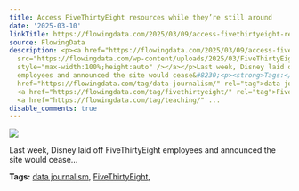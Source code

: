 ```yaml
---
title: Access FiveThirtyEight resources while they’re still around
date: '2025-03-10'
linkTitle: https://flowingdata.com/2025/03/09/access-fivethirtyeight-resources-while-theyre-still-around/
source: FlowingData
description: <p><a href="https://flowingdata.com/2025/03/09/access-fivethirtyeight-resources-while-theyre-still-around/"><img
  src="https://flowingdata.com/wp-content/uploads/2025/03/FiveThirtyEight-github-data-750x565.png"
  style="max-width:100%;height:auto" /></a></p>Last week, Disney laid off FiveThirtyEight
  employees and announced the site would cease&#8230;<p><strong>Tags:</strong> <a
  href="https://flowingdata.com/tag/data-journalism/" rel="tag">data journalism</a>,
  <a href="https://flowingdata.com/tag/fivethirtyeight/" rel="tag">FiveThirtyEight</a>,
  <a href="https://flowingdata.com/tag/teaching/" ...
disable_comments: true
---
```

<p><a href="https://flowingdata.com/2025/03/09/access-fivethirtyeight-resources-while-theyre-still-around/"><img src="https://flowingdata.com/wp-content/uploads/2025/03/FiveThirtyEight-github-data-750x565.png" style="max-width:100%;height:auto" /></a></p>Last week, Disney laid off FiveThirtyEight employees and announced the site would cease&#8230;<p><strong>Tags:</strong> <a href="https://flowingdata.com/tag/data-journalism/" rel="tag">data journalism</a>, <a href="https://flowingdata.com/tag/fivethirtyeight/" rel="tag">FiveThirtyEight</a>, <a href="https://flowingdata.com/tag/teaching/" ...
